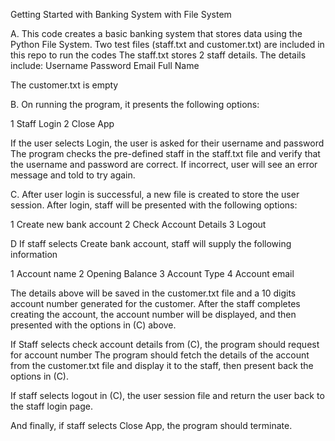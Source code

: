 Getting Started with Banking System with File System

A.
This code creates a basic banking system that stores data using the Python File System. 
Two test files (staff.txt and customer.txt) are included in this repo to run the codes
The staff.txt stores 2 staff details. The details include:
Username
Password
Email
Full Name

The customer.txt is empty

B.
On running the program, it presents the following options:

1 Staff Login
2 Close App

If the user selects Login, the user is asked for their username and password
The program checks the pre-defined staff in the staff.txt file and verify that the username and password are correct. 
If incorrect, user will see an error message and told to try again. 

C.
After user login is successful, a new file is created to store the user session.
After login, staff will be presented with the following options: 

1 Create new bank account
2 Check Account Details
3 Logout

D
If staff selects Create bank account, staff will supply the following information 

1 Account name
2 Opening Balance
3 Account Type
4 Account email

The details above will be saved in the customer.txt file and a 10 digits account number generated for the customer.
After the staff completes creating the account, the account number will be displayed, and then presented with the options in (C) above.

If Staff selects check account details from (C), the program should request for account number
The program should fetch the details of the account from the customer.txt file and display it to the staff, then present back the options in (C).

If staff selects logout in (C), the user session file and return the user back to the staff login page.

 

And finally, if staff selects Close App, the program should terminate.

 
